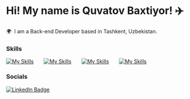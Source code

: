Hi! My name is Quvatov Baxtiyor! ✈️
========================================================================================================================================

🌍  I am a Back-end Developer based in Tashkent, Uzbekistan.
<br/>

### Skills

[![My Skills](https://skillicons.dev/icons?i=java,python)](https://skillicons.dev) &nbsp;&nbsp;&nbsp;&nbsp;&nbsp;
[![My Skills](https://skillicons.dev/icons?i=git,github)](https://skillicons.dev) &nbsp;&nbsp;&nbsp;&nbsp;&nbsp;
[![My Skills](https://skillicons.dev/icons?i=Postgresql,Mysql)](https://skillicons.dev) &nbsp;&nbsp;&nbsp;&nbsp;&nbsp;
[![My Skills](https://skillicons.dev/icons?i=Database,DataGrip)](https://skillicons.dev)
<br/>

### Socials

<div id="badges">
  <a href="https://www.linkedin.com/in/baxtiyor-quvatov-181565255/">
    <img src="https://img.shields.io/badge/LinkedIn-blue?style=for-the-badge&logo=linkedin&logoColor=white" alt="LinkedIn Badge"/>
  </a>
</div>
